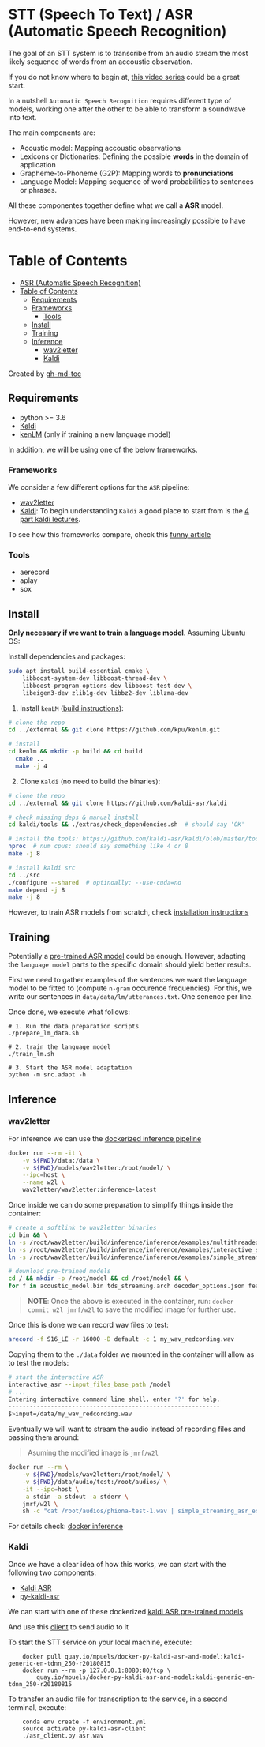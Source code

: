 # STT (Speech To Text) / ASR (Automatic Speech Recognition)


The goal of an STT system is to transcribe from an audio stream the most likely
sequence of words from an accoustic observation.


If you do not know where to begin at,
[this video series](https://www.youtube.com/watch?v=i9Gn2QYrYpo) could be a great start.

In a nutshell `Automatic Speech Recognition` requires different type of models,
working one after the other to be able to transform a soundwave into text.

The main components are:

- Acoustic model: Mapping accoustic observations
- Lexicons or Dictionaries: Defining the possible **words** in the domain of application
- Grapheme-to-Phoneme (G2P): Mapping words to **pronunciations**
- Language Model: Mapping sequence of word probabilities to sentences or phrases.

All these componentes together define what we call a **ASR** model.

However, new advances have been making increasingly possible to have end-to-end
systems.


Table of Contents
=================

   * [ASR (Automatic Speech Recognition)](#asr-automatic-speech-recognition)
   * [Table of Contents](#table-of-contents)
      * [Requirements](#requirements)
      * [Frameworks](#frameworks)
         * [Tools](#tools)
      * [Install](#install)
      * [Training](#training)
      * [Inference](#inference)
         * [wav2letter](#wav2letter)
         * [Kaldi](#kaldi)

Created by [gh-md-toc](https://github.com/ekalinin/github-markdown-toc)


## Requirements

- python >= 3.6
- [Kaldi](https://github.com/kaldi-asr/kaldi)
- [kenLM](https://github.com/kpu/kenlm) (only if training a new language model)

In addition, we will be using one of the below frameworks.

### Frameworks

We consider a few different options for the `ASR` pipeline:

* [wav2letter](https://github.com/facebookresearch/wav2letter/)
* [Kaldi](https://kaldi-asr.org/): To begin understanding `Kaldi` a good place
    to start from is the
    [4 part kaldi lectures](https://sites.google.com/site/dpovey/kaldi-lectures).

To see how this frameworks compare, check this
[funny article](https://mc.ai/how-fast-is-facebooks-end-to-end-speech-recognition-toolkit/)

### Tools

* aerecord
* aplay
* sox


## Install

**Only necessary if we want to train a language model**.
Assuming Ubuntu OS:

Install dependencies and packages:
```bash
sudo apt install build-essential cmake \
    libboost-system-dev libboost-thread-dev \
    libboost-program-options-dev libboost-test-dev \
    libeigen3-dev zlib1g-dev libbz2-dev liblzma-dev
```

1. Install `kenLM` ([build instructions](https://github.com/kpu/kenlm/blob/master/BUILDING)):

```bash
# clone the repo
cd ../external && git clone https://github.com/kpu/kenlm.git

# install
cd kenlm && mkdir -p build && cd build
  cmake ..
  make -j 4

```

2. Clone `Kaldi` (no need to build the binaries):

```bash
# clone the repo
cd ../external && git clone https://github.com/kaldi-asr/kaldi

# check missing deps & manual install
cd kaldi/tools && ./extras/check_dependencies.sh  # should say 'OK'

# install the tools: https://github.com/kaldi-asr/kaldi/blob/master/tools/INSTALL
nproc  # num cpus: should say something like 4 or 8
make -j 8

# install kaldi src
cd ../src
./configure --shared  # optinoally: --use-cuda=no
make depend -j 8
make -j 8
```

However, to train ASR models from scratch, check
[installation instructions](https://github.com/kaldi-asr/kaldi/blob/master/INSTALL)


## Training

Potentially a [pre-trained ASR model](https://kaldi-asr.org/models.html)
could be enough. However, adapting the `language model` parts to the specific
domain should yield better results.

First we need to gather examples of the sentences we want the language model
to be fitted to (compute `n-gram` occurence frequencies). For this, we write
our sentences in `data/data/lm/utterances.txt`. One senence per line.

Once done, we execute what follows:

```
# 1. Run the data preparation scripts
./prepare_lm_data.sh

# 2. train the language model
./train_lm.sh

# 3. Start the ASR model adaptation
python -m src.adapt -h
```


## Inference

### wav2letter

For inference we can use the
[dockerized inference pipeline](https://github.com/facebookresearch/wav2letter/wiki/Building-Running-with-Docker)

```bash
docker run --rm -it \
    -v ${PWD}/data:/data \
    -v ${PWD}/models/wav2letter:/root/model/ \
    --ipc=host \
    --name w2l \
    wav2letter/wav2letter:inference-latest
```


Once inside we can do some preparation to simplify things inside the container:

```bash
# create a softlink to wav2letter binaries
cd bin && \
ln -s /root/wav2letter/build/inference/inference/examples/multithreaded_streaming_asr_example streaming_asr && \
ln -s /root/wav2letter/build/inference/inference/examples/interactive_streaming_asr_example interactive_asr && \
ln -s /root/wav2letter/build/inference/inference/examples/simple_streaming_asr_example

# download pre-trained models
cd / && mkdir -p /root/model && cd /root/model && \
for f in acoustic_model.bin tds_streaming.arch decoder_options.json feature_extractor.bin language_model.bin lexicon.txt tokens.txt ; do wget http://dl.fbaipublicfiles.com/wav2letter/inference/examples/model/${f} ; done

```

> **NOTE**: Once the above is executed in the container, run:
>           `docker commit w2l jmrf/w2l` to save the modified image for further use.

Once this is done we can record wav files to test:
```bash
arecord -f S16_LE -r 16000 -D default -c 1 my_wav_redcording.wav
```

Copying them to the `./data` folder we mounted in the container will allow
as to test the models:

```bash
# start the interactive ASR
interactive_asr --input_files_base_path /model
# ...
Entering interactive command line shell. enter '?' for help.
------------------------------------------------------------
$>input=/data/my_wav_redcording.wav

```

Eventually we will want to stream the audio instead of recording files and passing them around:

> Asuming the modified image is `jmrf/w2l`

```bash
docker run --rm \
    -v ${PWD}/models/wav2letter:/root/model/ \
    -v ${PWD}/data/audio/test:/root/audios/ \
    -it --ipc=host \
    -a stdin -a stdout -a stderr \
    jmrf/w2l \
    sh -c "cat /root/audios/phiona-test-1.wav | simple_streaming_asr_example --input_files_base_path /root/model"
```



For details check:
[docker inference](https://github.com/facebookresearch/wav2letter/wiki/Inference-Run-Examples#Quickly-run-Streaming-ASR-Examples-using-Docker)



### Kaldi


Once we have a clear idea of how this works, we can start with the following two components:

 * [Kaldi ASR](https://github.com/kaldi-asr/kaldi)
 * [py-kaldi-asr](https://github.com/gooofy/py-kaldi-asr)

We can start with one of these dockerized
[kaldi ASR pre-trained models](https://quay.io/repository/mpuels/docker-py-kaldi-asr-and-model?tab=tags)

And use this [client](https://github.com/mpuels/docker-py-kaldi-asr-and-model)
to send audio to it

To start the STT service on your local machine, execute:
```
    docker pull quay.io/mpuels/docker-py-kaldi-asr-and-model:kaldi-generic-en-tdnn_250-r20180815
    docker run --rm -p 127.0.0.1:8080:80/tcp \
        quay.io/mpuels/docker-py-kaldi-asr-and-model:kaldi-generic-en-tdnn_250-r20180815
```

To transfer an audio file for transcription to the service, in a second
terminal, execute:
```
    conda env create -f environment.yml
    source activate py-kaldi-asr-client
    ./asr_client.py asr.wav
```


